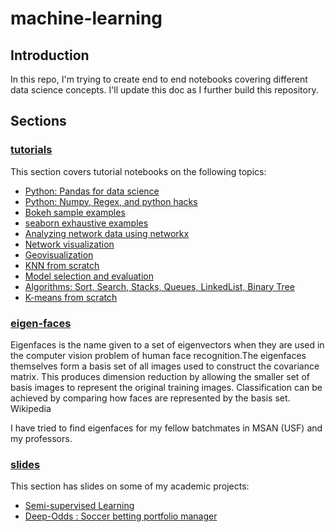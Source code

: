 # machine-learning

## Introduction

In this repo, I'm trying to create end to end notebooks covering 
different data science concepts. I'll update this doc as I further build this repository.


## Sections

### [tutorials](https://github.com/shik3519/machine-learning/tree/master/tutorials)

This section covers tutorial notebooks on the following topics:
* [Python: Pandas for data science](https://github.com/shik3519/machine-learning/blob/master/tutorials/001-python-pandas.ipynb)
* [Python: Numpy, Regex, and python hacks](https://github.com/shik3519/machine-learning/blob/master/tutorials/003-python-basics-numpy-regex.ipynb)
* [Bokeh sample examples](https://github.com/shik3519/machine-learning/blob/master/tutorials/004-bokeh.ipynb)
* [seaborn exhaustive examples](https://github.com/shik3519/machine-learning/blob/master/tutorials/002-data-visualization.ipynb)
* [Analyzing network data using networkx](https://github.com/shik3519/machine-learning/blob/master/tutorials/005-network-data.ipynb)
* [Network visualization](https://nbviewer.jupyter.org/github/shik3519/machine-learning/blob/master/tutorials/006-network-visualization-plotly.ipynb)
* [Geovisualization](https://nbviewer.jupyter.org/github/shik3519/machine-learning/blob/master/tutorials/007-geo-visualization.ipynb)
* [KNN from scratch](https://github.com/shik3519/machine-learning/blob/master/tutorials/008-knn-scratch.ipynb)
* [Model selection and evaluation](https://github.com/shik3519/machine-learning/blob/master/tutorials/009-model%20validation.ipynb)
* [Algorithms: Sort, Search, Stacks, Queues, LinkedList, Binary Tree](https://github.com/shik3519/machine-learning/blob/master/tutorials/010-algorithms.ipynb)
* [K-means from scratch](https://github.com/shik3519/machine-learning/blob/master/tutorials/011-kmeans-scratch.ipynb)




### [eigen-faces](https://github.com/shik3519/machine-learning/tree/master/eigen-faces)

Eigenfaces is the name given to a set of eigenvectors when they are used in the computer vision problem of human face recognition.The eigenfaces themselves form a basis set of all images used to construct the covariance matrix. This produces dimension reduction by allowing the smaller set of basis images to represent the original training images. Classification can be achieved by comparing how faces are represented by the basis set. Wikipedia

I have tried to find eigenfaces for my fellow batchmates in MSAN (USF) and my professors.



### [slides](https://github.com/shik3519/machine-learning/tree/master/slides)

This section has slides on some of my academic projects:
* [Semi-supervised Learning](https://github.com/shik3519/machine-learning/blob/master/slides/semi-supervised-learning.pdf)
* [Deep-Odds : Soccer betting portfolio manager](https://github.com/shik3519/machinelearning/blob/master/slides/Poster_DeepOdds.pdf)


